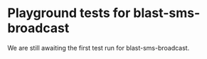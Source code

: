 # Playground tests for blast-sms-broadcast
We are still awaiting the first test run for blast-sms-broadcast.
